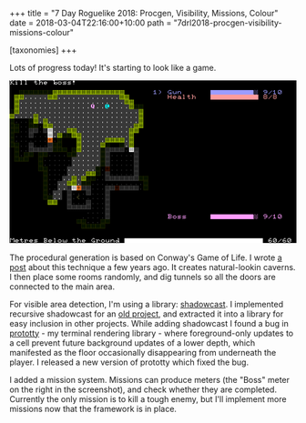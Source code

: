 +++
title = "7 Day Roguelike 2018: Procgen, Visibility, Missions, Colour"
date = 2018-03-04T22:16:00+10:00
path = "7drl2018-procgen-visibility-missions-colour"

[taxonomies]
+++

Lots of progress today! It's starting to look like a game.

![screenshot.png](screenshot.png)
<!-- more -->

The procedural generation is based on Conway's Game of Life. I wrote 
[a post](@/blog/cellular-automata-cave-generation/index.md)
about this technique a few years ago. It creates natural-lookin caverns. I then 
place some rooms randomly, and dig tunnels so all the doors are connected to 
the main area.

For visible area detection, I'm using a library:
[shadowcast](https://crates.io/crates/shadowcast).
I implemented recursive shadowcast for an
[old project](@/projects/another-roguelike-lighting-demo/index.md),
and extracted it into a library for easy inclusion in other projects.
While adding shadowcast I found a bug in
[prototty](https://github.com/gridbugs/prototty) - my terminal rendering 
library - where foreground-only updates to a cell prevent future background 
updates of a lower depth, which manifested as the floor occasionally 
disappearing from underneath the player. I released a new version of prototty 
which fixed the bug.

I added a mission system. Missions can produce meters (the "Boss" meter on the 
right in the screenshot), and check whether they are completed. Currently the 
only mission is to kill a tough enemy, but I'll implement more missions now 
that the framework is in place.
